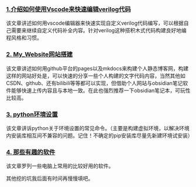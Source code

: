 ### [1.介绍如何使用Vscode来快速编辑verilog代码](./001_IC_csdn/介绍如何使用Vscode来快速编辑verilog代码.md)
该文章讲述如何用vscode编辑器来快速实现自定义verilog代码编写，可以根据自己需要来继续自定义代码补全内容。针对verilog这种搭积木式代码构建良好地编程风格和习惯。

### [2. My_Website网站搭建](./002_Use_computer/基于mkdocs搭建个人网站.md)
该文章讲述如何用github平台的pages以及mkdocs来构建个人静态博客网，构建这样的网站好处是，可以快速的分享一些个人构建的文字代码内容，当然其他如CSDN、github、还有bilibili等等都可以实现，但借助个人网站与obsidian笔记软件能够快速上传内容且与本地一致。在此也强烈推荐一下obsidian笔记本，可玩性比较高。

### [3. python环境设置](./003_Python/python环境设置.md)
该文章讲诉python关于环境设置的常见命令。（主要是构建虚拟环境，以解决环境内安装库相互间不兼容的问题。记住！不确定的pip安装库尽量先新建环境试安装）

### [4. 那些有趣的软件](./004_software/有趣的软件.md)
该文章罗列一些电脑上常用的比较好用的软件。

其他挖的坑我后面有时间再慢慢填吧。